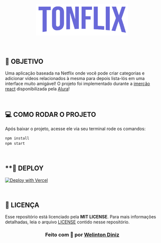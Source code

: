<h1 align="center">
    <img alt="TonFlix" src="./src/assets/Logo.png" width="300px"/>
</h1>

</div>

<br/>

## **:rocket: OBJETIVO**

Uma aplicação baseada na Netflix onde você pode criar categorias e adicionar vídeos relacionados à mesma para depois lista-lós em uma interface muito amigável! O projeto foi implementado durante a [imerção react](https://www.alura.com.br/imersao-react) disponibilizada pela [Alura](https://www.alura.com.br/)!

<br />

## **:computer: COMO RODAR O PROJETO**

Após baixar o projeto, acesse ele via seu terminal rode os comandos:

```sh
npm install
npm start
```

<br />

## \*\*:hammer: DEPLOY

[![Deploy with Vercel](https://vercel.com/button?color=000)](https://tonflix.vercel.app/)

<br />

## **:page_with_curl: LICENÇA**

Esse repositório está licenciado pela **MIT LICENSE**. Para mais informações detalhadas, leia o arquivo [LICENSE](./LICENSE) contido nesse repositório.

<h3 align="center">
  Feito com 💙 por <a href="https://www.linkedin.com/in/welintondiniz/"> Welinton Diniz </a>
</h3>
